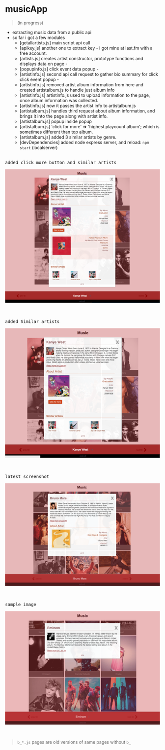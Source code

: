 # musicApp
> (in progress)

- extracting music data from a public api
- so far i got a few modules 
    + [getallartists.js] main script api call
    + [apikey.js] another one to extract key -  i got mine at last.fm with a free account.
    + [artists.js] creates artist constructor, prototype functions and displays data on page -
    + [popupinfo.js] click event data popup -
    + [artistinfo.js] second api call request to gather bio summary for click click event popup -
    + [artistinfo.js] removed artist album information from here and created artistalbum.js to handle just album info
    + [artistinfo.js] artistinfo.js used to upload information to the page, once album information was collected.
    + [artistinfo.js] now it passes the artist info to artistalbum.js
    + [artistalbum.js] handles third request about album information, and brings it into the page along with artist info.
    + [artistalbum.js] popup inside popup
    + [artistalbum.js] 'click for more' => 'highest playcount album'; which is sometimes different than top album.      
    + [artistalbum.js] added 3 similar artists by genre.
    + [devDependencies] added node express server, and reload: `npm start` (localserver)



<br/>
<kbd>added click more button and similar artists</kbd>
<br />

![](public/images/plusClickmore.png)

<br/>



<br/>
<kbd>added Similar artists</kbd>
<br />

![](public/images/plusSimilar.png)

<br/>








<br/>
<kbd>latest screenshot</kbd>
<br />

![](public/images/verylatest.png)

<br/>


<br/>
<kbd>sample image</kbd>
<br />

![](public/images/latest1.png)

<br/>



> `b_*.js` pages are old versions of same pages without `b_`




